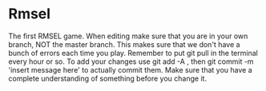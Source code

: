 # Rmsel
The first RMSEL game.
When editing make sure that you are in your own branch, NOT the master branch.
This makes sure that we don't have a bunch of errors each time you play.
Remember to put git pull in the terminal every hour or so.
To add your changes use git add -A , then git commit -m 'insert message here' to actually commit them.
Make sure that you have a complete understanding of something before you change it.
